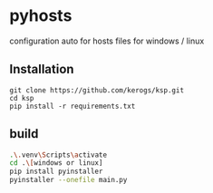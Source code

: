 # pyhosts
configuration auto for hosts files for windows / linux

## Installation
```
git clone https://github.com/kerogs/ksp.git
cd ksp
pip install -r requirements.txt
```

## build
```sh
.\.venv\Scripts\activate
cd .\[windows or linux]
pip install pyinstaller
pyinstaller --onefile main.py
```